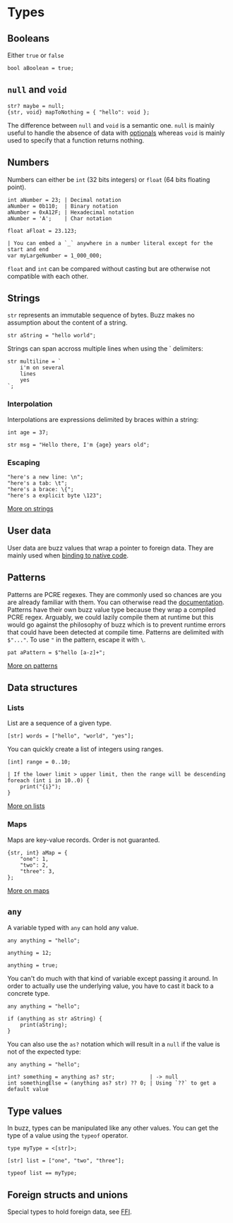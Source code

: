 # Types

## Booleans
Either `true` or `false`
```buzz
bool aBoolean = true;
```

##  `null` and `void`
```buzz
str? maybe = null;
{str, void} mapToNothing = { "hello": void };
```
The difference between `null` and `void` is a semantic one. `null` is mainly useful to handle the absence of data with [optionals](/guide/optionals.html) whereas `void` is mainly used to specify that a function returns nothing.

## Numbers
Numbers can either be `int` (32 bits integers) or `float` (64 bits floating point).
```buzz
int aNumber = 23; | Decimal notation
aNumber = 0b110;  | Binary notation
aNumber = 0xA12F; | Hexadecimal notation
aNumber = 'A';    | Char notation

float aFloat = 23.123;

| You can embed a `_` anywhere in a number literal except for the start and end
var myLargeNumber = 1_000_000;
```

`float` and `int` can be compared without casting but are otherwise not compatible with each other.

## Strings
`str` represents an immutable sequence of bytes. Buzz makes no assumption about the content of a string.
```buzz
str aString = "hello world";
```

Strings can span accross multiple lines when using the ` delimiters:
```buzz
str multiline = `
    i'm on several
    lines
    yes
`;
```

### Interpolation
Interpolations are expressions delimited by braces within a string:
```buzz
int age = 37;

str msg = "Hello there, I'm {age} years old";
```

### Escaping
```buzz
"here's a new line: \n";
"here's a tab: \t";
"here's a brace: \{";
"here's a explicit byte \123";
```

[More on strings](/reference/builtins/strings.html)

## User data
User data are buzz values that wrap a pointer to foreign data. They are mainly used when [binding to native code](/guide/calling-native-code.html).

## Patterns
Patterns are PCRE regexes. They are commonly used so chances are you are already familiar with them. You can otherwise read the [documentation](https://www.pcre.org/).
Patterns have their own buzz value type because they wrap a compiled PCRE regex. Arguably, we could lazily compile them at runtime but this would go against the philosophy of buzz which is to prevent runtime errors that could have been detected at compile time.
Patterns are delimited with `$"..."`. To use `"` in the pattern, escape it with `\`.
```buzz
pat aPattern = $"hello [a-z]+";
```
[More on patterns](/reference/builtins/patterns.html)

## Data structures

### Lists
List are a sequence of a given type.
```buzz
[str] words = ["hello", "world", "yes"];
```
You can quickly create a list of integers using ranges.
```buzz
[int] range = 0..10;

| If the lower limit > upper limit, then the range will be descending
foreach (int i in 10..0) {
    print("{i}");
}
```
[More on lists](/reference/builtins/lists.html)

### Maps
Maps are key-value records. Order is not guaranted.
```buzz
{str, int} aMap = {
    "one": 1,
    "two": 2,
    "three": 3,
};
```
[More on maps](/reference/builtins/maps.html)

## `any`

A variable typed with `any` can hold any value.
```buzz
any anything = "hello";

anything = 12;

anything = true;
```
You can't do much with that kind of variable except passing it around.
In order to actually use the underlying value, you have to cast it back to a concrete type.
```buzz
any anything = "hello";

if (anything as str aString) {
    print(aString);
}
```
You can also use the `as?` notation which will result in a `null` if the value is not of the expected type:
```buzz
any anything = "hello";

int? something = anything as? str;           | -> null
int somethingElse = (anything as? str) ?? 0; | Using `??` to get a default value
```

## Type values

In buzz, types can be manipulated like any other values. You can get the type of a value using the `typeof` operator.
```buzz
type myType = <[str]>;

[str] list = ["one", "two", "three"];

typeof list == myType;
```

## Foreign structs and unions

Special types to hold foreign data, see [FFI](/guide/ffi.html).